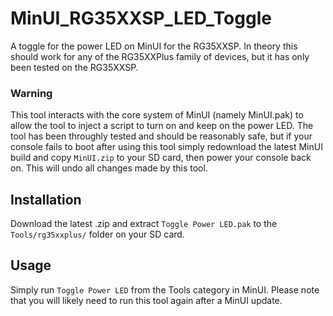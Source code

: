 # MinUI_RG35XXSP_LED_Toggle
A toggle for the power LED on MinUI for the RG35XXSP. In theory this should work for any of the RG35XXPlus family of devices, but it has only been tested on the RG35XXSP.

### Warning
This tool interacts with the core system of MinUI (namely MinUI.pak) to allow the tool to inject a script to turn on and keep on the power LED. The tool has been throughly tested and should be reasonably safe, but if your console fails to boot after using this tool simply redownload the latest MinUI build and copy `MinUI.zip` to your SD card, then power your console back on. This will undo all changes made by this tool.

## Installation
Download the latest .zip and extract `Toggle Power LED.pak` to the `Tools/rg35xxplus/` folder on your SD card.

## Usage
Simply run `Toggle Power LED` from the Tools category in MinUI. Please note that you will likely need to run this tool again after a MinUI update.

